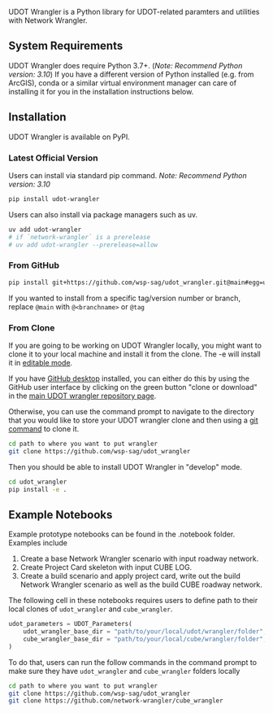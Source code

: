UDOT Wrangler is a Python library for UDOT-related paramters and utilities with Network Wrangler.

## System Requirements
UDOT Wrangler does require Python 3.7+. (_Note: Recommend Python version: 3.10_) If you have a different version of Python installed (e.g. from ArcGIS), conda or a similar virtual environment manager can care of installing it for you in the installation instructions below.

## Installation
UDOT Wrangler is available on PyPI.

### Latest Official Version
Users can install via standard pip command. _Note: Recommend Python version: 3.10_
```bash
pip install udot-wrangler
```

Users can also install via package managers such as uv.
```bash
uv add udot-wrangler
# if `network-wrangler` is a prerelease
# uv add udot-wrangler --prerelease=allow
```

### From GitHub
```bash
pip install git+https://github.com/wsp-sag/udot_wrangler.git@main#egg=udot_wrangler
```

If you wanted to install from a specific tag/version number or branch, replace `@main` with `@<branchname>`  or `@tag`

### From Clone

If you are going to be working on UDOT Wrangler locally, you might want to clone it to your local machine and install it from the clone.  The -e will install it in [editable mode](https://pip.pypa.io/en/stable/reference/pip_install/?highlight=editable#editable-installs).

If you have [GitHub desktop](https://desktop.github.com/) installed, you can either do this by using the GitHub user interface by clicking on the green button "clone or download" in the [main UDOT wrangler repository page](https://github.com/wsp-sag/udot_wrangler).

Otherwise, you can use the command prompt to navigate to the directory that you would like to store your UDOT wrangler clone and then using a [git command](https://git-scm.com/downloads) to clone it.

```bash
cd path to where you want to put wrangler
git clone https://github.com/wsp-sag/udot_wrangler
```

Then you should be able to install UDOT Wrangler in "develop" mode.

```bash
cd udot_wrangler
pip install -e .
```
## Example Notebooks
Example prototype notebooks can be found in the .notebook folder. Examples include
1. Create a base Network Wrangler scenario with input roadway network.
2. Create Project Card skeleton with input CUBE LOG.
3. Create a build scenario and apply project card, write out the build Network Wrangler scenario as well as the build CUBE roadway network.

The following cell in these notebooks requires users to define path to their local clones of `udot_wrangler` and `cube_wrangler`.
```python
udot_parameters = UDOT_Parameters(
    udot_wrangler_base_dir = "path/to/your/local/udot/wrangler/folder",
    cube_wrangler_base_dir = "path/to/your/local/cube/wrangler/folder",
)
```
To do that, users can run the follow commands in the command prompt to make sure they have `udot_wrangler` and `cube_wrangler` folders locally
```bash
cd path to where you want to put wrangler
git clone https://github.com/wsp-sag/udot_wrangler
git clone https://github.com/network-wrangler/cube_wrangler
```
